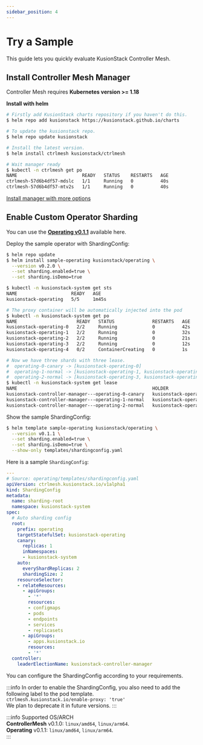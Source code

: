 ```yaml
---
sidebar_position: 4
---
```

# Try a Sample
This guide lets you quickly evaluate KusionStack Controller Mesh. 


## Install Controller Mesh Manager
Controller Mesh requires **Kubernetes version >= 1.18**

**Install with helm**
```bash
# Firstly add KusionStack charts repository if you haven't do this.
$ helm repo add kusionstack https://kusionstack.github.io/charts

# To update the kusionstack repo.
$ helm repo update kusionstack

# Install the latest version.
$ helm install ctrlmesh kusionstack/ctrlmesh

# Wait manager ready
$ kubectl -n ctrlmesh get po
NAME                        READY   STATUS    RESTARTS   AGE
ctrlmesh-57d6b4df57-mdslc   1/1     Running   0          40s
ctrlmesh-57d6b4df57-mtv2s   1/1     Running   0          40s
```
[Install manager with more options](install.md)
## Enable Custom Operator Sharding

You can use the **[Operating v0.1.1](https://kusionstack.io/docs/operating/introduction/)** available here.

Deploy the sample operator with ShardingConfig:

```bash
$ helm repo update
$ helm install sample-operating kusionstack/operating \
  --version v0.2.0 \
  --set sharding.enabled=true \
  --set sharding.isDemo=true

$ kubectl -n kusionstack-system get sts
NAME                    READY   AGE
kusionstack-operating   5/5     1m45s

# The proxy container will be automatically injected into the pod
$ kubectl -n kusionstack-system get po
NAME                      READY   STATUS              RESTARTS   AGE
kusionstack-operating-0   2/2     Running             0          42s
kusionstack-operating-1   2/2     Running             0          32s
kusionstack-operating-2   2/2     Running             0          21s
kusionstack-operating-3   2/2     Running             0          12s
kusionstack-operating-4   0/2     ContainerCreating   0          1s

# Now we have three shards with three lease.
#  operating-0-canary -> [kusionstack-operating-0]
#  operating-1-normal -> [kusionstack-operating-1, kusionstack-operating-2]
#  operating-2-normal -> [kusionstack-operating-3, kusionstack-operating-4]
$ kubectl -n kusionstack-system get lease
NAME                                                  HOLDER                                                         AGE
kusionstack-controller-manager---operating-0-canary   kusionstack-operating-0_81b5bbae-be63-45ed-a939-e67e0c3d6326   12m
kusionstack-controller-manager---operating-1-normal   kusionstack-operating-1_e4bbad49-e6ec-42fa-8ffd-caae82156a3e   12m
kusionstack-controller-manager---operating-2-normal   kusionstack-operating-3_94f7f81a-f9e6-47d6-b72b-e16da479e9be   12m
```

 Show the sample ShardingConfig:

```bash
$ helm template sample-operating kusionstack/operating \
  --version v0.1.1 \
  --set sharding.enabled=true \
  --set sharding.isDemo=true \
  --show-only templates/shardingconfig.yaml
```

Here is a sample `ShardingConfig`:
```yaml
---
# Source: operating/templates/shardingconfig.yaml
apiVersion: ctrlmesh.kusionstack.io/v1alpha1
kind: ShardingConfig
metadata:
  name: sharding-root
  namespace: kusionstack-system
spec:
  # Auto sharding config
  root:
    prefix: operating
    targetStatefulSet: kusionstack-operating
    canary:
      replicas: 1
      inNamespaces:
      - kusionstack-system
    auto:
      everyShardReplicas: 2
      shardingSize: 2
    resourceSelector:
    - relateResources:
      - apiGroups:
        - '*'
        resources:
        - configmaps
        - pods
        - endpoints
        - services
        - replicasets
      - apiGroups:
        - apps.kusionstack.io
        resources:
        - '*'
  controller:
    leaderElectionName: kusionstack-controller-manager
```
You can configure the ShardingConfig according to your requirements.

:::info
In order to enable the ShardingConfig, you also need to add the following label to the pod template.  
`ctrlmesh.kusionstack.io/enable-proxy: 'true'`  
We plan to deprecate it in future versions.
:::

:::info
Supported OS/ARCH  
**ControllerMesh** v0.1.0: `linux/amd64`, `linux/arm64`.  
**Operating** v0.1.1: `linux/amd64`, `linux/arm64`.  
:::